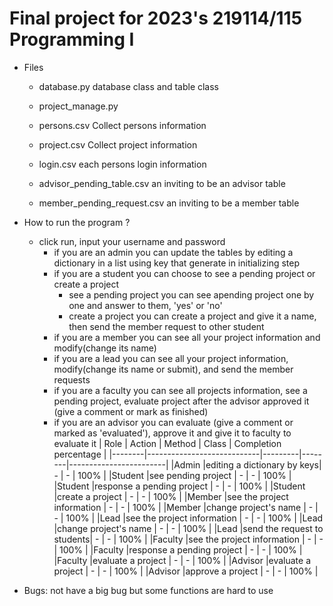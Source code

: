 # Final project for 2023's 219114/115 Programming I
* Files
  - database.py
      database class and table class
  - project_manage.py
      
  - persons.csv
      Collect persons information
  - project.csv
      Collect project information
  - login.csv
      each persons login information
  - advisor_pending_table.csv
      an inviting to be an advisor table
  - member_pending_request.csv
      an inviting to be a member table
* How to run the program ?
  - click run, input your username and password
      * if you are an admin
          you can update the tables by editing a dictionary in a list using key that generate in initializing step
      * if you are a student
          you can choose to see a pending project or create a project
          - see a pending project
              you can see apending project one by one and answer to them, 'yes' or 'no'
          - create a project
              you can create a project and give it a name, then send the member request to other student
      * if you are a member
          you can see all your project information and modify(change its name)
      * if you are a lead
          you can see all your project information, modify(change its name or submit), and send the member requests
      * if you are a faculty
          you can see all projects information, see a pending project, evaluate project after the advisor approved it (give a comment or mark as finished)
      * if you are an advisor
          you can evaluate (give a comment or marked as 'evaluated'), approve it and give it to faculty to evaluate it
| Role   |  Action                    | Method  | Class  | Completion percentage  |
|--------|----------------------------|---------|--------|------------------------|
|Admin   |editing a dictionary by keys|    -    |   -    |         100%           |
|Student |see pending project         |    -    |   -    |         100%           |
|Student |response a pending project  |    -    |   -    |         100%           |
|Student |create a project            |    -    |   -    |         100%           |
|Member  |see the project information |    -    |   -    |         100%           |
|Member  |change project's name       |    -    |   -    |         100%           |
|Lead    |see the project information |    -    |   -    |         100%           |
|Lead    |change project's name       |    -    |   -    |         100%           |
|Lead    |send the request to students|    -    |   -    |         100%           |
|Faculty |see the project information |    -    |   -    |         100%           |
|Faculty |response a pending project  |    -    |   -    |         100%           |
|Faculty |evaluate a project          |    -    |   -    |         100%           |
|Advisor |evaluate a project          |    -    |   -    |         100%           |
|Advisor |approve a project           |    -    |   -    |         100%           |

* Bugs: 
  not have a big bug but some functions are hard to use
